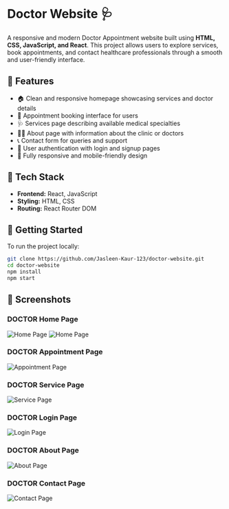# Doctor Website 🩺

A responsive and modern Doctor Appointment website built using **HTML, CSS, JavaScript, and React**. This project allows users to explore services, book appointments, and contact healthcare professionals through a smooth and user-friendly interface.

## 🌟 Features

- 🏠 Clean and responsive homepage showcasing services and doctor details
- 📅 Appointment booking interface for users
- 🩺 Services page describing available medical specialties
- 🧑‍⚕️ About page with information about the clinic or doctors
- 📞 Contact form for queries and support
- 🔐 User authentication with login and signup pages
- 📱 Fully responsive and mobile-friendly design

## 🔧 Tech Stack

- **Frontend:** React, JavaScript
- **Styling:**  HTML, CSS
- **Routing:** React Router DOM

## 🚀 Getting Started

To run the project locally:
```bash
git clone https://github.com/Jasleen-Kaur-123/doctor-website.git
cd doctor-website
npm install
npm start
````

## 📸 Screenshots

### DOCTOR Home Page
![Home Page](./Screenshots/Doctorhome.png)
![Home Page](./Screenshots/Doctorhometwo.png)

### DOCTOR Appointment Page
![Appointment Page](./Screenshots/Doctorappoint.png)

### DOCTOR Service Page
![Service Page](./Screenshots/Doctorhomeservice.png)

### DOCTOR Login Page
![Login Page](./Screenshots/DoctorLogin.png)

### DOCTOR About Page
![About Page](./Screenshots/DoctorAbout.png)

### DOCTOR Contact Page
![Contact Page](./Screenshots/Doctorcontact.png)





